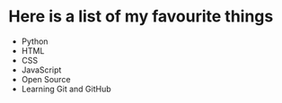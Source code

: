 # Here is a list of my favourite things
- Python
- HTML
- CSS
- JavaScript
- Open Source
- Learning Git and GitHub
